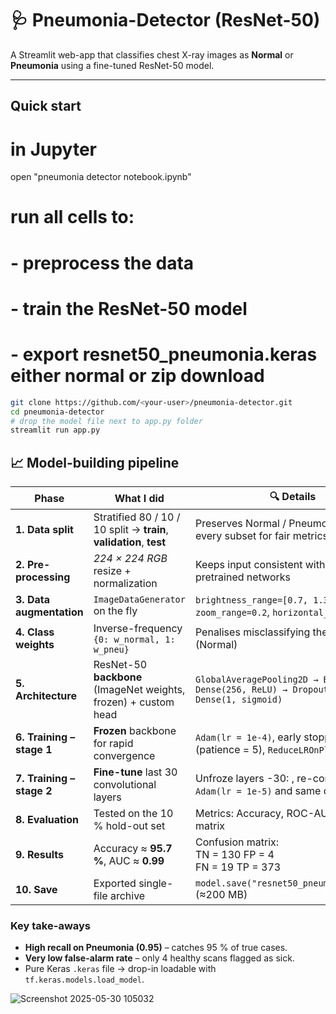 # 🩺 Pneumonia-Detector (ResNet-50)

A Streamlit web-app that classifies chest X-ray images as **Normal** or **Pneumonia** using a fine-tuned ResNet-50 model.

---

## Quick start

# in Jupyter
open "pneumonia detector notebook.ipynb"
# run all cells to:
#   - preprocess the data
#   - train the ResNet-50 model
#   - export resnet50_pneumonia.keras either normal or zip download

```bash
git clone https://github.com/<your-user>/pneumonia-detector.git
cd pneumonia-detector
# drop the model file next to app.py folder
streamlit run app.py
```
## 📈 Model-building pipeline

| Phase | What I did | 🔍 Details |
|-------|-------------|-----------|
| **1. Data split** | Stratified 80 / 10 / 10 split → **train**, **validation**, **test** | Preserves Normal / Pneumonia ratio in every subset for fair metrics |
| **2. Pre-processing** | *224 × 224 RGB* resize + normalization | Keeps input consistent with ImageNet-pretrained networks |
| **3. Data augmentation** | `ImageDataGenerator` on the fly | `brightness_range=[0.7, 1.3]`, `zoom_range=0.2`, `horizontal_flip=True` |
| **4. Class weights** | Inverse-frequency `{0: w_normal, 1: w_pneu}` | Penalises misclassifying the rarer class (Normal) |
| **5. Architecture** | ResNet-50 **backbone** (ImageNet weights, frozen) + custom head | `GlobalAveragePooling2D → BatchNorm → Dense(256, ReLU) → Dropout(0.5) → Dense(1, sigmoid)` |
| **6. Training – stage 1** | **Frozen** backbone for rapid convergence | `Adam(lr = 1e-4)`,  early stopping (patience = 5), `ReduceLROnPlateau` |
| **7. Training – stage 2** | **Fine-tune** last 30 convolutional layers | Unfroze layers -30: , re-compiled with `Adam(lr = 1e-5)` and same callbacks |
| **8. Evaluation** | Tested on the 10 % hold-out set | Metrics: Accuracy, ROC-AUC, confusion matrix |
| **9. Results** | Accuracy ≈ **95.7 %**, AUC ≈ **0.99** | Confusion matrix:<br> TN = 130   FP = 4  <br> FN = 19   TP = 373 |
| **10. Save** | Exported single-file archive | `model.save("resnet50_pneumonia.keras")` (≈200 MB) |

### Key take-aways
* **High recall on Pneumonia (0.95)** – catches 95 % of true cases.  
* **Very low false-alarm rate** – only 4 healthy scans flagged as sick.  
* Pure Keras `.keras` file → drop-in loadable with `tf.keras.models.load_model`.

![Screenshot 2025-05-30 105032](https://github.com/user-attachments/assets/07b6d1be-c822-463a-b140-d25b28e679f2)
